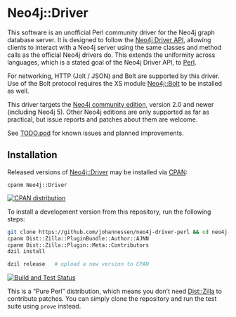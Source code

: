Neo4j::Driver
=============

This software is an unofficial Perl community driver for the
Neo4j graph database server. It is designed to follow the
[Neo4j Driver API][], allowing clients to interact with a Neo4j
server using the same classes and method calls as the official
Neo4j drivers do. This extends the uniformity across languages,
which is a stated goal of the Neo4j Driver API, to [Perl][].

For networking, HTTP (Jolt / JSON) and Bolt are supported by
this driver. Use of the Bolt protocol requires the XS module
[Neo4j::Bolt][] to be installed as well.

This driver targets the [Neo4j community edition][],
version 2.0 and newer (including Neo4j 5).
Other Neo4j editions are only supported as far as practical,
but issue reports and patches about them are welcome.

See [TODO.pod][] for known issues and planned improvements.

[Perl]: https://www.perl.org/
[Neo4j Driver API]: https://neo4j.com/docs/driver-manual/4.1/session-api/
[Neo4j community edition]: https://neo4j.com/download-center/#community
[Neo4j::Bolt]: https://metacpan.org/release/Neo4j-Bolt
[TODO.pod]: https://github.com/johannessen/neo4j-driver-perl/blob/master/TODO.pod


Installation
------------

Released versions of [Neo4j::Driver][] may be installed via [CPAN][]:

	cpanm Neo4j::Driver

[![CPAN distribution](https://badge.fury.io/pl/Neo4j-Driver.svg)](https://badge.fury.io/pl/Neo4j-Driver)

To install a development version from this repository, run the following steps:

```sh
git clone https://github.com/johannessen/neo4j-driver-perl && cd neo4j-driver-perl
cpanm Dist::Zilla::PluginBundle::Author::AJNN
cpanm Dist::Zilla::Plugin::Meta::Contributors
dzil install

dzil release   # upload a new version to CPAN
```

[![Build and Test Status](https://github.com/johannessen/neo4j-driver-perl/actions/workflows/build-and-test.yml/badge.svg)](https://github.com/johannessen/neo4j-driver-perl/actions/workflows/build-and-test.yml)

This is a “Pure Perl” distribution, which means you don’t need
[Dist::Zilla][] to contribute patches. You can simply clone
the repository and run the test suite using `prove` instead.

[CPAN]: https://www.cpan.org/modules/INSTALL.html
[Neo4j::Driver]: https://metacpan.org/release/Neo4j-Driver
[Dist::Zilla]: https://metacpan.org/release/Dist-Zilla
